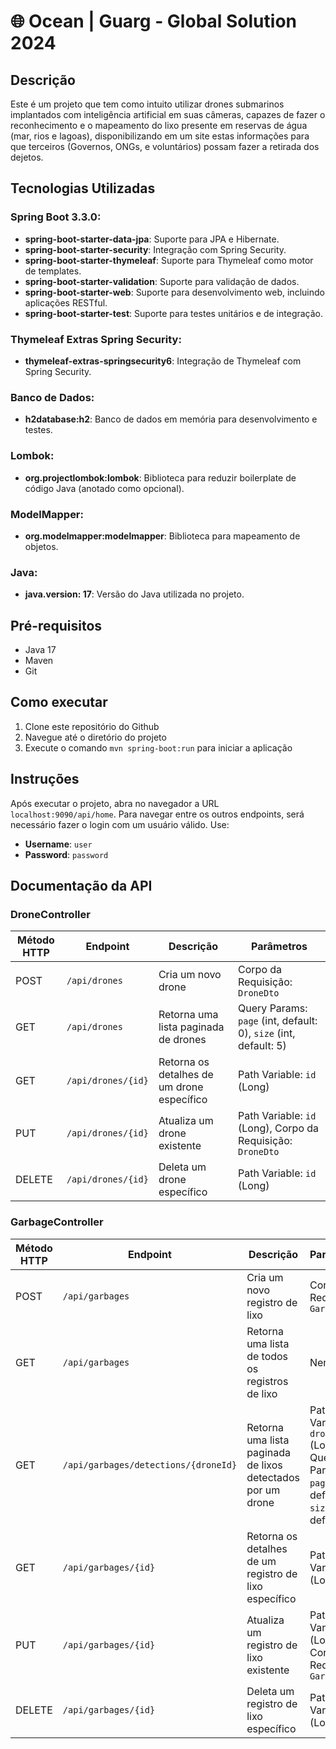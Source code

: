 # 🌐 Ocean | Guarg - Global Solution 2024

## Descrição
Este é um projeto que tem como intuito utilizar drones submarinos implantados com inteligência artificial em suas câmeras, capazes de fazer o reconhecimento e o mapeamento do lixo presente em reservas de água (mar, rios e lagoas), disponibilizando em um site estas informações para que terceiros (Governos, ONGs, e voluntários) possam fazer a retirada dos dejetos.

## Tecnologias Utilizadas
### Spring Boot 3.3.0:
- **spring-boot-starter-data-jpa**: Suporte para JPA e Hibernate.
- **spring-boot-starter-security**: Integração com Spring Security.
- **spring-boot-starter-thymeleaf**: Suporte para Thymeleaf como motor de templates.
- **spring-boot-starter-validation**: Suporte para validação de dados.
- **spring-boot-starter-web**: Suporte para desenvolvimento web, incluindo aplicações RESTful.
- **spring-boot-starter-test**: Suporte para testes unitários e de integração.

### Thymeleaf Extras Spring Security:
- **thymeleaf-extras-springsecurity6**: Integração de Thymeleaf com Spring Security.

### Banco de Dados:
- **h2database:h2**: Banco de dados em memória para desenvolvimento e testes.

### Lombok:
- **org.projectlombok:lombok**: Biblioteca para reduzir boilerplate de código Java (anotado como opcional).

### ModelMapper:
- **org.modelmapper:modelmapper**: Biblioteca para mapeamento de objetos.

### Java:
- **java.version: 17**: Versão do Java utilizada no projeto.

## Pré-requisitos
- Java 17
- Maven
- Git

## Como executar
1. Clone este repositório do Github
2. Navegue até o diretório do projeto
3. Execute o comando `mvn spring-boot:run` para iniciar a aplicação

## Instruções
Após executar o projeto, abra no navegador a URL `localhost:9090/api/home`. Para navegar entre os outros endpoints, será necessário fazer o login com um usuário válido. Use:
- **Username**: `user`
- **Password**: `password`

## Documentação da API

### DroneController

| Método HTTP | Endpoint          | Descrição                            | Parâmetros                                      |
|-------------|-------------------|--------------------------------------|-------------------------------------------------|
| POST        | `/api/drones`     | Cria um novo drone                   | Corpo da Requisição: `DroneDto`                 |
| GET         | `/api/drones`     | Retorna uma lista paginada de drones | Query Params: `page` (int, default: 0), `size` (int, default: 5) |
| GET         | `/api/drones/{id}`| Retorna os detalhes de um drone específico | Path Variable: `id` (Long)                   |
| PUT         | `/api/drones/{id}`| Atualiza um drone existente          | Path Variable: `id` (Long), Corpo da Requisição: `DroneDto` |
| DELETE      | `/api/drones/{id}`| Deleta um drone específico           | Path Variable: `id` (Long)                      |

### GarbageController

| Método HTTP | Endpoint                              | Descrição                                         | Parâmetros                                      |
|-------------|---------------------------------------|---------------------------------------------------|-------------------------------------------------|
| POST        | `/api/garbages`                       | Cria um novo registro de lixo                     | Corpo da Requisição: `GarbageDto`               |
| GET         | `/api/garbages`                       | Retorna uma lista de todos os registros de lixo   | Nenhum                                          |
| GET         | `/api/garbages/detections/{droneId}`  | Retorna uma lista paginada de lixos detectados por um drone | Path Variable: `droneId` (Long), Query Params: `page` (int, default: 0), `size` (int, default: 5) |
| GET         | `/api/garbages/{id}`                  | Retorna os detalhes de um registro de lixo específico | Path Variable: `id` (Long)                  |
| PUT         | `/api/garbages/{id}`                  | Atualiza um registro de lixo existente            | Path Variable: `id` (Long), Corpo da Requisição: `GarbageDto` |
| DELETE      | `/api/garbages/{id}`                  | Deleta um registro de lixo específico             | Path Variable: `id` (Long)                      |
